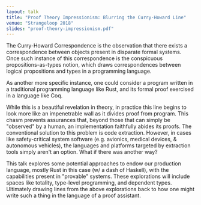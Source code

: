 ```yaml
---
layout: talk
title: "Proof Theory Impressionism: Blurring the Curry-Howard Line"
venue: "Strangeloop 2018"
slides: "proof-theory-impressionism.pdf"
---
```


The Curry-Howard Correspondence is the observation that there exists a
correspondence between objects present in disparate formal systems. Once such
instance of this correspondence is the conspicuous propositions-as-types
notion, which draws correspondences between logical propositions and types in a
programming language.

As another more specific instance, one could consider a program written in a
traditional programming language like Rust, and its formal proof exercised in a
language like Coq.

While this is a beautiful revelation in theory, in practice this line begins to
look more like an impenetrable wall as it divides proof from program. This
chasm prevents assurances that, beyond those that can simply be "observed" by a
human, an implementation faithfully abides its proofs. The conventional
solution to this problem is code extraction. However, in cases like
safety-critical system software (e.g. avionics, medical devices, & autonomous
vehicles), the languages and platforms targeted by extraction tools simply
aren't an option. What if there was another way?

This talk explores some potential approaches to endow our production language,
mostly Rust in this case (w/ a dash of Haskell), with the capabilities present
in "provable" systems. These explorations will include spaces like totality,
type-level programming, and dependent types. Ultimately drawing lines from the
above explorations back to how one might write such a thing in the language of
a proof assistant.
